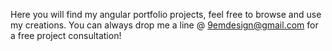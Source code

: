 Here you will find my angular portfolio projects, feel free to browse and use my creations.
You can always drop me a line @ 9emdesign@gmail.com for a free project consultation!
